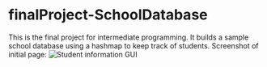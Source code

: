 # finalProject-SchoolDatabase
This is the final project for intermediate programming. It builds a sample school database using a hashmap to keep track of students.
Screenshot of initial page:
![Student information GUI](screenshots/finalProject-SchoolDatabase.png "Start up screen of the interface")
